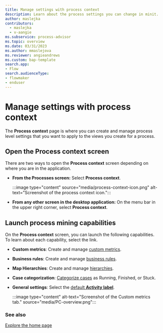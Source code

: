```yaml
---
title: Manage settings with process context
description: Learn about the process settings you can change in minit.
author: maslejka
contributors:
  - maslejka
  - v-aangie
ms.subservice: process-advisor
ms.topic: overview
ms.date: 03/31/2023
ms.author: mmaslejova
ms.reviewer: angieandrews
ms.custom: bap-template
search.app:
- Flow
search.audienceType:
- flowmaker
- enduser
---
```


# Manage settings with process context

The **Process context** page is where you can create and manage process level settings that you want to apply to the views you create for a process.

## Open the Process context screen

There are two ways to open the **Process context** screen depending on where you are in the application.

- **From the Processes screen:** Select **Process context**.

    :::image type="content" source="media/process-context-icon.png" alt-text="Screenshot of the process context icon.":::

- **From any other screen in the desktop application:** On the menu bar in the upper right corner, select **Process context**.

## Launch process mining capabilities

On the **Process context** screen, you can launch the following capabilities. To learn about each capability, select the link.

- **Custom metrics**: Create and manage [custom metrics](custom-metrics.md).

- **Business rules**: Create and manage [business rules](business-rules.md).

- **Map Hierarchies**: Create and manage [hierarchies](hierarchical-process-mining.md).



- **Case categorization**: [Categorize cases](case-categorization.md) as Running, Finished, or Stuck.

- **General settings**: Select the [default **Activity label**](view-settings.md).

    :::image type="content" alt-text="Screenshot of the Custom metrics tab." source="media/PC-overview.png":::

### See also

[Explore the home page](process-hub.md)